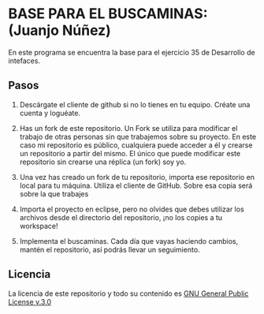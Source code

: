 BASE PARA EL BUSCAMINAS: (Juanjo Núñez)
=========================

En este programa se encuentra la base para el ejercicio 35 de Desarrollo de intefaces.

Pasos
-----

1. Descárgate el cliente de github si no lo tienes en tu equipo. Créate una cuenta y loguéate.

2. Has un fork de este repositorio. Un Fork se utiliza para modificar el trabajo de otras personas sin que trabajemos sobre su proyecto. En este caso mi repositorio es público, cualquiera puede acceder a él y crearse un repositorio a partir del mismo. El único que puede modificar este repositorio sin crearse una réplica (un fork) soy yo.

3. Una vez has creado un fork de tu repositorio, importa ese repositorio en local para tu máquina. Utiliza el cliente de GitHub. Sobre esa copia será sobre la que trabajes

4. Importa el proyecto en eclipse, pero no olvides que debes utilizar los archivos desde el directorio del repositorio, ¡no los copies a tu workspace!

5. Implementa el buscaminas. Cada día que vayas haciendo cambios, mantén el repositorio, así podrás llevar un seguimiento.



Licencia
--------

La licencia de este repositorio y todo su contenido es [GNU General Public License v.3.0](https://es.wikipedia.org/wiki/Licencia_p%C3%BAblica_general_de_GNU) 
